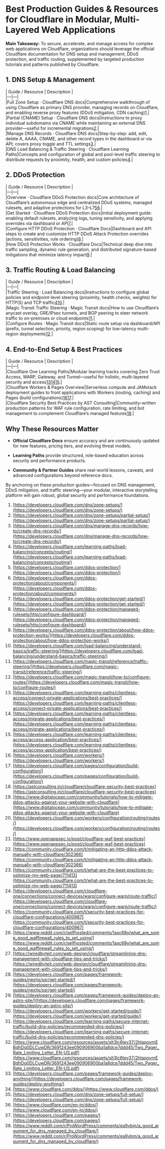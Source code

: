 # Best Production Guides & Resources for Cloudflare in Modular, Multi-Layered Web Applications

**Main Takeaway:** To secure, accelerate, and manage access for complex web applications on Cloudflare, organizations should leverage the official Cloudflare documentation for DNS setup and management, DDoS protection, and traffic routing, supplemented by targeted production tutorials and patterns published by Cloudflare.

## 1. DNS Setup & Management

| Guide / Resource | Description |  
|––|––|  
|Full Zone Setup · Cloudflare DNS docs|Comprehensive walkthrough of using Cloudflare as primary DNS provider, managing records on Cloudflare, and enabling reverse proxy features (DDoS mitigation, CDN caching)[1](https://developers.cloudflare.com/dns/zone-setups/).|  
|Partial (CNAME) Setup · Cloudflare DNS docs|Instructions to proxy individual subdomains via CNAME while maintaining an external DNS provider—useful for incremental migrations[2](https://developers.cloudflare.com/dns/zone-setups/partial-setup/).|  
|Manage DNS Records · Cloudflare DNS docs|Step-by-step: add, edit, delete A, AAAA, CNAME, and other record types in the dashboard or via API; covers proxy toggle and TTL settings[3](https://developers.cloudflare.com/dns/manage-dns-records/how-to/create-dns-records/).|  
|DNS Load Balancing & Traffic Steering · Cloudflare Learning Paths|Concepts and configuration of global and pool-level traffic steering to distribute requests by proximity, health, and custom policies[4](https://developers.cloudflare.com/learning-paths/load-balancing/concepts/routing/).|

## 2. DDoS Protection

| Guide / Resource | Description |  
|––|––|  
|Overview · Cloudflare DDoS Protection docs|Core architecture of Cloudflare’s autonomous edge and centralized DDoS systems, managed rulesets, and adaptive protections for L3–L7[5](https://developers.cloudflare.com/ddos-protection/)[6](https://developers.cloudflare.com/ddos-protection/about/components/).|  
|Get Started · Cloudflare DDoS Protection docs|Initial deployment guide: enabling default rulesets, analyzing logs, tuning sensitivity, and applying overrides via dashboard or API[7](https://developers.cloudflare.com/ddos-protection/get-started/).|  
|Configure HTTP DDoS Protection · Cloudflare Docs|Dashboard and API steps to create and customize HTTP DDoS Attack Protection overrides (actions, sensitivities, rule ordering)[8](https://developers.cloudflare.com/ddos-protection/managed-rulesets/http/configure-dashboard/).|  
|How DDoS Protection Works · Cloudflare Docs|Technical deep dive into traffic sampling, dynamic rule generation, and distributed signature-based mitigations that minimize latency impact[9](https://developers.cloudflare.com/ddos-protection/about/how-ddos-protection-works/).|

## 3. Traffic Routing & Load Balancing

| Guide / Resource | Description |  
|––|––|  
|Traffic Steering · Load Balancing docs|Instructions to configure global policies and endpoint-level steering (proximity, health checks, weights) for HTTP(S) and TCP traffic[4](https://developers.cloudflare.com/learning-paths/load-balancing/concepts/routing/)[10](https://developers.cloudflare.com/load-balancing/understand-basics/traffic-steering/).|  
|Magic Transit Traffic Steering · Magic Transit docs|How to use Cloudflare’s anycast overlay, GRE/IPsec tunnels, and BGP peering to steer network traffic to on-premises or cloud endpoints[11](https://developers.cloudflare.com/magic-transit/reference/traffic-steering/).|  
|Configure Routes · Magic Transit docs|Static route setup via dashboard/API (prefix, tunnel selection, priority, region scoping) for low-latency multi-region deployments[12](https://developers.cloudflare.com/magic-transit/how-to/configure-routes/).|

## 4. End-to-End Setup & Best Practices

| Guide / Resource | Description |  
|––|––|  
|Cloudflare One Learning Paths|Modular learning tracks covering Zero Trust Access, WARP, Gateway, and Tunnel—useful for holistic, multi-layered security and access[13](https://developers.cloudflare.com/learning-paths/clientless-access/connect-private-applications/best-practices/)[14](https://developers.cloudflare.com/learning-paths/clientless-access/migrate-applications/best-practices/)[15](https://developers.cloudflare.com/learning-paths/clientless-access/access-application/best-practices/).|  
|Cloudflare Workers & Pages Overview|Serverless compute and JAMstack deployment guides to front applications with Workers (routing, caching) and Pages (build configurations)[16](https://developers.cloudflare.com/workers/)[17](https://developers.cloudflare.com/pages/configuration/build-configuration/).|  
|Cloudflare Security Best Practices by AST Consulting|Community-written production patterns for WAF rule configuration, rate limiting, and bot management to complement Cloudflare’s managed features[18](https://astconsulting.in/cloudflare/cloudflare-security-best-practices).|

## Why These Resources Matter

- **Official Cloudflare Docs** ensure accuracy and are continuously updated for new features, pricing tiers, and evolving threat models.
    
- **Learning Paths** provide structured, role-based education across security and performance products.
    
- **Community & Partner Guides** share real-world lessons, caveats, and advanced configurations beyond reference docs.
    

By anchoring on these production guides—focused on DNS management, DDoS mitigation, and traffic steering—your modular, interactive storytelling platform will gain robust, global security and performance foundations.

1. [https://developers.cloudflare.com/dns/zone-setups/](https://developers.cloudflare.com/dns/zone-setups/)
2. [https://developers.cloudflare.com/dns/zone-setups/partial-setup/](https://developers.cloudflare.com/dns/zone-setups/partial-setup/)
3. [https://developers.cloudflare.com/dns/manage-dns-records/how-to/create-dns-records/](https://developers.cloudflare.com/dns/manage-dns-records/how-to/create-dns-records/)
4. [https://developers.cloudflare.com/learning-paths/load-balancing/concepts/routing/](https://developers.cloudflare.com/learning-paths/load-balancing/concepts/routing/)
5. [https://developers.cloudflare.com/ddos-protection/](https://developers.cloudflare.com/ddos-protection/)
6. [https://developers.cloudflare.com/ddos-protection/about/components/](https://developers.cloudflare.com/ddos-protection/about/components/)
7. [https://developers.cloudflare.com/ddos-protection/get-started/](https://developers.cloudflare.com/ddos-protection/get-started/)
8. [https://developers.cloudflare.com/ddos-protection/managed-rulesets/http/configure-dashboard/](https://developers.cloudflare.com/ddos-protection/managed-rulesets/http/configure-dashboard/)
9. [https://developers.cloudflare.com/ddos-protection/about/how-ddos-protection-works/](https://developers.cloudflare.com/ddos-protection/about/how-ddos-protection-works/)
10. [https://developers.cloudflare.com/load-balancing/understand-basics/traffic-steering/](https://developers.cloudflare.com/load-balancing/understand-basics/traffic-steering/)
11. [https://developers.cloudflare.com/magic-transit/reference/traffic-steering/](https://developers.cloudflare.com/magic-transit/reference/traffic-steering/)
12. [https://developers.cloudflare.com/magic-transit/how-to/configure-routes/](https://developers.cloudflare.com/magic-transit/how-to/configure-routes/)
13. [https://developers.cloudflare.com/learning-paths/clientless-access/connect-private-applications/best-practices/](https://developers.cloudflare.com/learning-paths/clientless-access/connect-private-applications/best-practices/)
14. [https://developers.cloudflare.com/learning-paths/clientless-access/migrate-applications/best-practices/](https://developers.cloudflare.com/learning-paths/clientless-access/migrate-applications/best-practices/)
15. [https://developers.cloudflare.com/learning-paths/clientless-access/access-application/best-practices/](https://developers.cloudflare.com/learning-paths/clientless-access/access-application/best-practices/)
16. [https://developers.cloudflare.com/workers/](https://developers.cloudflare.com/workers/)
17. [https://developers.cloudflare.com/pages/configuration/build-configuration/](https://developers.cloudflare.com/pages/configuration/build-configuration/)
18. [https://astconsulting.in/cloudflare/cloudflare-security-best-practices](https://astconsulting.in/cloudflare/cloudflare-security-best-practices)
19. [https://www.digitalocean.com/community/tutorials/how-to-mitigate-ddos-attacks-against-your-website-with-cloudflare](https://www.digitalocean.com/community/tutorials/how-to-mitigate-ddos-attacks-against-your-website-with-cloudflare)
20. [https://developers.cloudflare.com/workers/configuration/routing/routes/](https://developers.cloudflare.com/workers/configuration/routing/routes/)
21. [https://www.openappsec.io/post/cloudflare-waf-best-practices](https://www.openappsec.io/post/cloudflare-waf-best-practices)
22. [https://community.cloudflare.com/t/mitigating-an-http-ddos-attack-manually-with-cloudflare/302366](https://community.cloudflare.com/t/mitigating-an-http-ddos-attack-manually-with-cloudflare/302366)
23. [https://community.cloudflare.com/t/what-are-the-best-practices-to-optimize-my-web-page/711413](https://community.cloudflare.com/t/what-are-the-best-practices-to-optimize-my-web-page/711413)
24. [https://developers.cloudflare.com/cloudflare-one/connections/connect-devices/warp/configure-warp/route-traffic/](https://developers.cloudflare.com/cloudflare-one/connections/connect-devices/warp/configure-warp/route-traffic/)
25. [https://community.cloudflare.com/t/security-best-practices-for-cloudflare-configurations/400967](https://community.cloudflare.com/t/security-best-practices-for-cloudflare-configurations/400967)
26. [https://www.reddit.com/r/selfhosted/comments/1asc68y/what_are_some_good_waffirewall_rules_to_set_using/](https://www.reddit.com/r/selfhosted/comments/1asc68y/what_are_some_good_waffirewall_rules_to_set_using/)
27. [https://wiredbyteit.com/web-design/cloudflare/streamlining-dns-management-with-cloudflare-tips-and-tricks/](https://wiredbyteit.com/web-design/cloudflare/streamlining-dns-management-with-cloudflare-tips-and-tricks/)
28. [https://developers.cloudflare.com/pages/framework-guides/nextjs/ssr/get-started/](https://developers.cloudflare.com/pages/framework-guides/nextjs/ssr/get-started/)
29. [https://developers.cloudflare.com/pages/framework-guides/deploy-an-astro-site/](https://developers.cloudflare.com/pages/framework-guides/deploy-an-astro-site/)
30. [https://developers.cloudflare.com/workers/get-started/guide/](https://developers.cloudflare.com/workers/get-started/guide/)
31. [https://developers.cloudflare.com/learning-paths/secure-internet-traffic/build-dns-policies/recommended-dns-policies/](https://developers.cloudflare.com/learning-paths/secure-internet-traffic/build-dns-policies/recommended-dns-policies/)
32. [https://www.cloudflare.com/resources/assets/slt3lc6tev37/2hIapovmEBdhDq0DLCuwDR/3691243ee090906900ba1a8dce7ddd45/Two_Pager_Rate_Limiting_Letter_EN-US.pdf](https://www.cloudflare.com/resources/assets/slt3lc6tev37/2hIapovmEBdhDq0DLCuwDR/3691243ee090906900ba1a8dce7ddd45/Two_Pager_Rate_Limiting_Letter_EN-US.pdf)
33. [https://developers.cloudflare.com/pages/framework-guides/deploy-anything/](https://developers.cloudflare.com/pages/framework-guides/deploy-anything/)
34. [https://www.cloudflare.com/ddos/](https://www.cloudflare.com/ddos/)
35. [https://developers.cloudflare.com/dns/zone-setups/full-setup/](https://developers.cloudflare.com/dns/zone-setups/full-setup/)
36. [https://www.cloudflare.com/en-in/ddos/](https://www.cloudflare.com/en-in/ddos/)
37. [https://developers.cloudflare.com/pages/](https://developers.cloudflare.com/pages/)
38. [https://www.reddit.com/r/ProWordPress/comments/ea9vbm/a_good_argument_for_dns_managed_by_cloudflare/](https://www.reddit.com/r/ProWordPress/comments/ea9vbm/a_good_argument_for_dns_managed_by_cloudflare/)